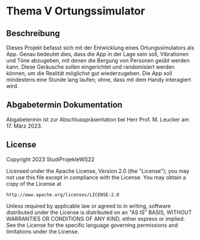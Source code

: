 # Thema V Ortungssimulator
## Beschreibung
Dieses Projekt befasst sich mit der Entwicklung eines Ortungssimulators als App.
Genau bedeutet dies, dass die App in der Lage sein soll, Vibrationen und Töne abzugeben, mit denen die Bergung von Personen geübt werden kann.
Diese Geräusche sollen eingerichtet und randomisiert werden können, um die Realität möglichst gut wiederzugeben.
Die App soll mindestens eine Stunde lang laufen, ohne, dass mit dem Handy interagiert wird.

## Abgabetermin Dokumentation
Abgabetermin ist zur Abschlusspräsentation bei Herr Prof. M. Leucker am 17. März 2023.

## License
Copyright 2023 StudiProjekteWS22

Licensed under the Apache License, Version 2.0 (the "License");
you may not use this file except in compliance with the License.
You may obtain a copy of the License at

    http://www.apache.org/licenses/LICENSE-2.0

Unless required by applicable law or agreed to in writing, software
distributed under the License is distributed on an "AS IS" BASIS,
WITHOUT WARRANTIES OR CONDITIONS OF ANY KIND, either express or implied.
See the License for the specific language governing permissions and
limitations under the License.


